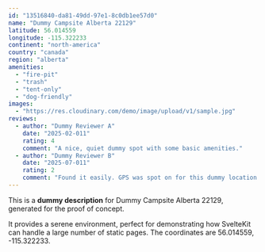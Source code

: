 ```yaml
---
id: "13516840-da81-49dd-97e1-8c0db1ee57d0"
name: "Dummy Campsite Alberta 22129"
latitude: 56.014559
longitude: -115.322233
continent: "north-america"
country: "canada"
region: "alberta"
amenities:
  - "fire-pit"
  - "trash"
  - "tent-only"
  - "dog-friendly"
images:
  - "https://res.cloudinary.com/demo/image/upload/v1/sample.jpg"
reviews:
  - author: "Dummy Reviewer A"
    date: "2025-02-011"
    rating: 4
    comment: "A nice, quiet dummy spot with some basic amenities."
  - author: "Dummy Reviewer B"
    date: "2025-07-011"
    rating: 2
    comment: "Found it easily. GPS was spot on for this dummy location."
---
```


This is a **dummy description** for Dummy Campsite Alberta 22129, generated for the proof of concept.

It provides a serene environment, perfect for demonstrating how SvelteKit can handle a large number of static pages. The coordinates are 56.014559, -115.322233.
